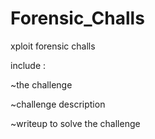 # Forensic_Challs
xploit forensic challs

include :

~the challenge

~challenge description

~writeup to solve the challenge
